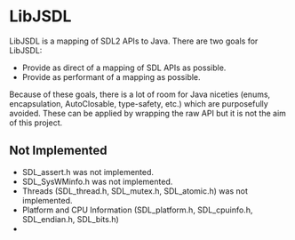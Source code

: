 LibJSDL
=======

LibJSDL is a mapping of SDL2 APIs to Java. There are two goals for LibJSDL:
* Provide as direct of a mapping of SDL APIs as possible.
* Provide as performant of a mapping as possible.

Because of these goals, there is a lot of room for Java niceties (enums, encapsulation, AutoClosable, type-safety, etc.) which are purposefully avoided.
These can be applied by wrapping the raw API but it is not the aim of this project.

## Not Implemented
* SDL_assert.h was not implemented.
* SDL_SysWMinfo.h was not implemented.
* Threads (SDL_thread.h, SDL_mutex.h, SDL_atomic.h) was not implemented.
* Platform and CPU Information (SDL_platform.h, SDL_cpuinfo.h, SDL_endian.h, SDL_bits.h)
*